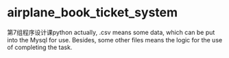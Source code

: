 # airplane_book_ticket_system
第7组程序设计课python
actually, .csv means some data, which can be put into the Mysql for use. Besides, some other files means the logic for the use of completing the task.
